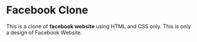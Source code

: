 # Facebook Clone
This is a clone of **facebook website** using HTML and CSS only. This is only a design of Facebook Website.


